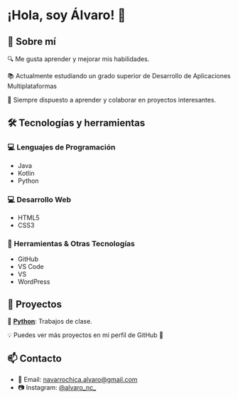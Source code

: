 # ¡Hola, soy Álvaro! :wave:

## :rocket: Sobre mí
:mag: Me gusta aprender y mejorar mis habilidades.

:books: Actualmente estudiando un grado superior de Desarrollo de Aplicaciones Multiplataformas

:speech_balloon: Siempre dispuesto a aprender y colaborar en proyectos interesantes.

## 🛠️ Tecnologías y herramientas
### :computer: Lenguajes de Programación
- Java
- Kotlin
- Python

### 💻 Desarrollo Web
- HTML5
- CSS3

### 🔧 Herramientas & Otras Tecnologías
- GitHub
- VS Code
- VS
- WordPress

## 📌 Proyectos

:small_blue_diamond: **[Python](https://github.com/AlvNavarro/Python_DAM)**: Trabajos de clase.

:bulb: Puedes ver más proyectos en mi perfil de GitHub :rocket:

## 📫 Contacto
- 📧 Email: [navarrochica.alvaro@gmail.com](mailto:navarrochica.alvaro@gmail.com)
- 📷 Instagram: [@alvaro_nc_](https://instagram.com/alvaro_nc_)
